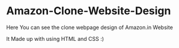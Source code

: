 # Amazon-Clone-Website-Design

Here You can see the clone webpage design of Amazon.in Website

It Made up with using HTML and CSS :)
